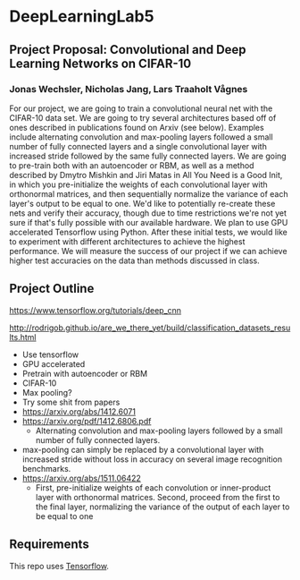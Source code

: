 # DeepLearningLab5

## Project Proposal: Convolutional and Deep Learning Networks on CIFAR-10

### Jonas Wechsler, Nicholas Jang, Lars Traaholt Vågnes

For our project, we are going to train a convolutional neural net with the CIFAR-10 data set. We are going to try several architectures based off of ones described in publications found on Arxiv (see below). Examples include alternating convolution and max-pooling layers followed a small number of fully connected layers and a single convolutional layer with increased stride followed by the same fully connected layers. We are going to pre-train both with an autoencoder or RBM, as well as a method described by Dmytro Mishkin and Jiri Matas in All You Need is a Good Init, in which you pre-initialize the weights of each convolutional layer with orthonormal matrices, and then sequentially normalize the variance of each layer's output to be equal to one. We'd like to potentially re-create these nets and verify their accuracy, though due to time restrictions we're not yet sure if that's fully possible with our available hardware. We plan to use GPU accelerated Tensorflow using Python. After these initial tests, we would like to experiment with different architectures to achieve the highest performance. We will measure the success of our project if we can achieve higher test accuracies on the data than methods discussed in class. 

## Project Outline

https://www.tensorflow.org/tutorials/deep_cnn

http://rodrigob.github.io/are_we_there_yet/build/classification_datasets_results.html

* Use tensorflow
* GPU accelerated
* Pretrain with autoencoder or RBM
* CIFAR-10
* Max pooling?
* Try some shit from papers
* https://arxiv.org/abs/1412.6071
* https://arxiv.org/pdf/1412.6806.pdf
    * Alternating convolution and max-pooling layers followed by a small number of fully connected layers. 
* max-pooling can simply be replaced by a convolutional layer with increased stride without loss in accuracy on several image recognition benchmarks.
* https://arxiv.org/abs/1511.06422
    * First, pre-initialize weights of each convolution or inner-product layer with orthonormal matrices. Second, proceed from the first to the final layer, normalizing the variance of the output of each layer to be equal to one

## Requirements

This repo uses [Tensorflow](https://www.tensorflow.org/install/install_windows).
